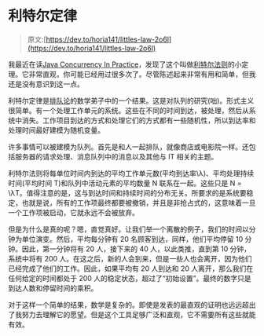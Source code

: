 # 利特尔定律

> 原文:[https://dev.to/horia141/littles-law-2o6l](https://dev.to/horia141/littles-law-2o6l)

我最近在读[Java Concurrency In Practice](https://books.google.ro/books/about/Java_Concurrency_in_Practice.html)，发现了这个叫做[利特尔法则](https://en.m.wikipedia.org/wiki/Little%27s_law)的小定理。它非常直观，你可能已经用过很多次了。尽管陈述起来非常有用和简单，但我还是没有意识到这一点。

利特尔定律是[排队论](https://en.m.wikipedia.org/wiki/Queueing_theory)的数学弟子中的一个结果。这是对队列的研究(咄)。形式主义很简单。有一个处理工作单元的系统。这些在不同的时间到达，被处理，然后从系统中消失。工作项目到达的方式和处理它们的方式都有一些随机性，所以到达率和处理时间最好建模为随机变量。

许多事情可以被建模为队列。首先是和人一起排队，就像商店或电影院一样。还包括服务器的请求处理、消息队列中的消息以及其他与 IT 相关的主题。

利特尔法则将每单位时间内到达的平均工作单元数(平均到达率\λ)、平均处理持续时间(平均时间 T)和队列中活动元素的平均数量 N 联系在一起。这些只是 N = \λT。值得注意的是，这与到达时间和持续时间的分布无关。所要求的是系统要稳定，也就是说，所有的工作项最终都要被撤销，并且是非抢占式的，这意味着一旦一个工作项被启动，它就永远不会被放弃。

但是为什么是真的呢？嗯，直觉真好。让我们举一个离散的例子，我们的时间以分钟为单位演变。然后，平均每分钟有 20 名顾客到达，同样，他们平均停留 10 分钟。因此，第一分钟将有 20 人，接下来的 40 人，以此类推，直到第 10 分钟，系统中将有 200 人。在这之后，新的人会到来，但是一些人也会离开，因为他们已经完成了他们的工作。因此，如果平均有 20 人到达和 20 人离开，那么我们在任何给定的时间都处于 200 人的稳定状态，超过了“初始设置”。最终的数字只是到达人数和停留时间的乘积。

对于这样一个简单的结果，数学是复杂的。即使是发表的最直观的证明也远远超出了我努力去理解它的愿望。但是这个工具足够广泛和直观，它不需要所有这些就能有效。